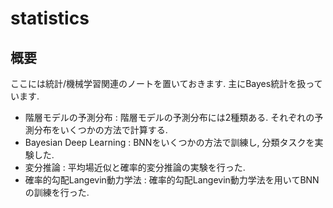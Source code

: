 # statistics

## 概要
ここには統計/機械学習関連のノートを置いておきます. 主にBayes統計を扱っています. 

* 階層モデルの予測分布 : 階層モデルの予測分布には2種類ある. それぞれの予測分布をいくつかの方法で計算する. 
* Bayesian Deep Learning : BNNをいくつかの方法で訓練し, 分類タスクを実験した. 
* 変分推論 : 平均場近似と確率的変分推論の実験を行った. 
* 確率的勾配Langevin動力学法 : 確率的勾配Langevin動力学法を用いてBNNの訓練を行った. 
